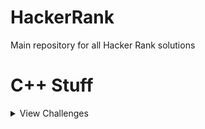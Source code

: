 # HackerRank
Main repository for all Hacker Rank solutions


# C++ Stuff
<details><summary> View Challenges </summary>  
  <p>
1. Hello World  </br>
2. Input and Output  </br>
3. Conditional Statements  </br>
4. For Loop  </br>
5. Functions  </br>
6. Pointer  </br>
7. Arrays Introduction  </br>
8. Variable Sized Arrays  </br>
9. Attribute Parser  </br>
10. StringStream  </br>
11. Strings  </br>
12. Structs  </br>
13. Class  </br>
14. Classes and Objects  </br>
15. Box It  </br>
16. Inherited Code  </br>
17. Exceptional Server    </br>
18. Virtual Functions    </br>
19. Abstract classes - Polymorphism    </br>
20. Vector Sort    </br>
21. Vector Erase    </br>
22. Lower Bound STL    </br>
23. Sets STL    </br>
24. Maps STL    </br>
25. Print Pretty    </br>
26. Deque STL    </br>
27. Inheritance Introduction    </br>
28. Hotel Prices    </br>
29. Rectangle Area    </br>
30. Multi Level Inheritance    </br>
31. Overloading Ostream Operator    </br>
32. Messages Order    </br>
33. CPP Exception handling    </br>
34. Accessing Inherited Functions    </br>
35. Magic Spells    </br>
36. C++ Class Templates    </br>
37. Preporcessor Solution    </br>
38. Operator overloading    </br>
39. Overload Operators    </br>
40. Attending Workshops    </br>
41. C++ Class Template Specialization    </br>
42. C++ Variadics    </br>
43. Bit Array    </br>
  </p>
</details>
